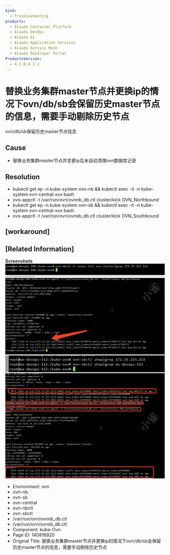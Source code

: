 ```yaml
---
kind:
  - Troubleshooting
products:
  - Alauda Container Platform
  - Alauda DevOps
  - Alauda AI
  - Alauda Application Services
  - Alauda Service Mesh
  - Alauda Developer Portal
ProductsVersion:
  - 4.1.0,4.2.x
---
```

<!-- A type of document that involves encountering a fault, diagnosing it, performing root cause analysis, and providing solutions. -->

# 替换业务集群master节点并更换ip的情况下ovn/db/sb会保留历史master节点的信息，需要手动剔除历史节点

ovn/db/sb保留历史master节点信息

## Cause
- 替换业务集群master节点并变更ip后未自动清理ovn数据库记录

## Resolution
- kubectl get ep -n kube-system ovn-nb && kubectl exec -it -n kube-system ovn-central-xxx bash
- ovs-appctl -t /var/run/ovn/ovnnb_db.ctl cluster/kick OVN_Northbound <ID>
- kubectl get ep -n kube-system ovn-sb && kubectl exec -it -n kube-system ovn-central-xxx bash
- ovs-appctl -t /var/run/ovn/ovnsb_db.ctl cluster/kick OVN_Southbound <ID>

## [workaround]

## [Related Information]
**Screenshots**
![](assets/ti-huan-ye-wu-ji-qun-masterjie-dian-bing-geng-huan-ipde-qing-kuang-xia-ovn-db-sb/image2023-3-20_11-40-47.png)
![](assets/ti-huan-ye-wu-ji-qun-masterjie-dian-bing-geng-huan-ipde-qing-kuang-xia-ovn-db-sb/image2023-3-20_11-49-35.png)
![](assets/ti-huan-ye-wu-ji-qun-masterjie-dian-bing-geng-huan-ipde-qing-kuang-xia-ovn-db-sb/image2023-3-20_11-41-17.png)
![](assets/ti-huan-ye-wu-ji-qun-masterjie-dian-bing-geng-huan-ipde-qing-kuang-xia-ovn-db-sb/image2023-3-20_11-46-26.png)
- Environment: ovn
- ovn-nb
- ovn-sb
- ovn-central
- ovn-nbctl
- ovn-sbctl
- /var/run/ovn/ovnnb_db.ctl
- /var/run/ovn/ovnsb_db.ctl
- Component: kube-Ovn
- Page ID: 140816920
- Original Title: 替换业务集群master节点并更换ip的情况下ovn/db/sb会保留历史master节点的信息，需要手动剔除历史节点
